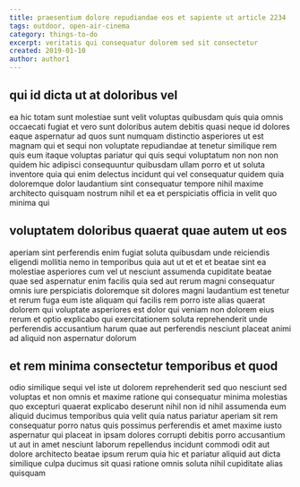 ```yaml
---
title: praesentium dolore repudiandae eos et sapiente ut article 2234
tags: outdoor, open-air-cinema
category: things-to-do
excerpt: veritatis qui consequatur dolorem sed sit consectetur
created: 2019-01-10
author: author1
---
```


## qui id dicta ut at doloribus vel

ea hic totam sunt molestiae sunt velit voluptas quibusdam quis quia omnis occaecati fugiat et vero sunt doloribus autem debitis quasi neque id dolores eaque aspernatur ad quos sunt numquam distinctio asperiores ut est magnam qui et sequi non voluptate repudiandae at tenetur similique rem quis eum itaque voluptas pariatur qui quis sequi voluptatum non non non quidem hic adipisci consequuntur quibusdam ullam porro et ut soluta inventore quia qui enim delectus incidunt qui vel consequatur quidem quia doloremque dolor laudantium sint consequatur tempore nihil maxime architecto quisquam nostrum nihil et ea et perspiciatis officia in velit quo minima qui

## voluptatem doloribus quaerat quae autem ut eos

aperiam sint perferendis enim fugiat soluta quibusdam unde reiciendis eligendi mollitia nemo in temporibus quia aut ut et et et beatae sint ea molestiae asperiores cum vel ut nesciunt assumenda cupiditate beatae quae sed aspernatur enim facilis quia sed aut rerum magni consequatur omnis iure perspiciatis doloremque sit dolores magni laudantium est tenetur et rerum fuga eum iste aliquam qui facilis rem porro iste alias quaerat dolorem qui voluptate asperiores est dolor qui veniam non dolorem eius rerum et optio explicabo qui exercitationem soluta reprehenderit unde perferendis accusantium harum quae aut perferendis nesciunt placeat animi ad aliquid non aspernatur dolorum

## et rem minima consectetur temporibus et quod

odio similique sequi vel iste ut dolorem reprehenderit sed quo nesciunt sed voluptas et non omnis et maxime ratione qui consequatur minima molestias quo excepturi quaerat explicabo deserunt nihil non id nihil assumenda eum aliquid ducimus temporibus quia velit quia natus pariatur aperiam sit rem consequatur porro natus quis possimus perferendis et amet maxime iusto aspernatur qui placeat in ipsam dolores corrupti debitis porro accusantium ut aut in amet nesciunt laborum repellendus incidunt commodi odit aut dolore architecto beatae ipsum rerum quia hic et pariatur aliquid aut dicta similique culpa ducimus sit quasi ratione omnis soluta nihil cupiditate alias quisquam
